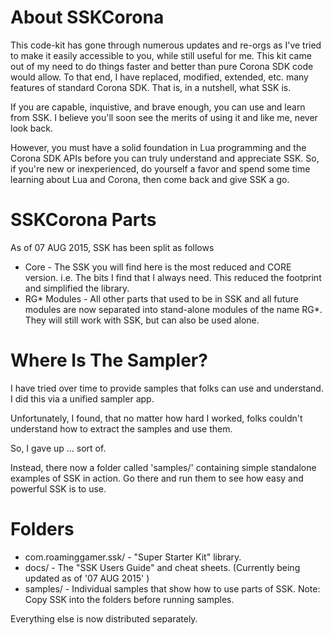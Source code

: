 

About SSKCorona
============
This code-kit has gone through numerous updates and re-orgs as I've tried to make it easily accessible to you, while still useful for me.  This kit came out of my need to do things faster and better than pure Corona SDK code would allow.  To that end, I have replaced, modified, extended, etc. many features of standard Corona SDK.  That is, in a nutshell, what SSK is.

If you are capable, inquistive, and brave enough, you can use and learn from SSK.  I believe you'll soon see the merits of using it and like me, never look back.

However, you must have a solid foundation in Lua programming and the Corona SDK APIs before you can truly understand and appreciate SSK.  So, if you're new or inexperienced, do yourself a favor and spend some time learning about Lua and Corona, then come back and give SSK a go.


SSKCorona Parts
============
As of 07 AUG 2015, SSK has been split as follows
 * Core - The SSK you will find here is the most reduced and CORE version.  i.e. The bits I find that I always need.  This reduced the footprint and simplified the library.
 * RG* Modules - All other parts that used to be in SSK and all future modules are now separated into stand-alone modules of the name RG*.  They will still work with SSK, but can also be used alone.

Where Is The Sampler?
============
I have tried over time to provide samples that folks can use and understand.  I did this via a unified sampler app.  

Unfortunately, I found, that no matter how hard I worked, folks couldn't understand how to extract the samples and use them.

So, I gave up ... sort of.  

Instead, there now a folder called 'samples/' containing simple standalone examples of SSK in action.  Go there and run them to see how easy and powerful SSK is to use.


Folders
============
 * com.roaminggamer.ssk/ - "Super Starter Kit" library.
 * docs/ - The "SSK Users Guide" and cheat sheets.  (Currently being updated as of '07 AUG 2015' )
 * samples/  - Individual samples that show how to use parts of SSK.  Note: Copy SSK into the folders before running samples.

Everything else is now distributed separately.  

